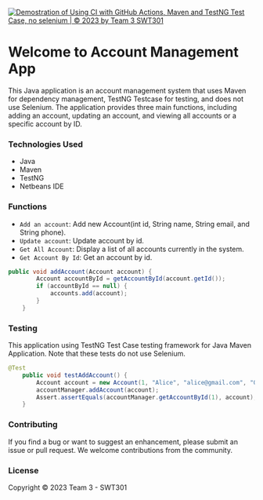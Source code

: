 [![Demostration of Using CI with GitHub Actions, Maven and TestNG Test Case, no selenium  | © 2023 by Team 3 SWT301](https://github.com/maotou-spy/account-management-app/actions/workflows/account-management-app-ci.yml/badge.svg)](https://github.com/maotou-spy/account-management-app/actions/workflows/account-management-app-ci.yml)

# Welcome to Account Management App

This Java application is an account management system that uses Maven for dependency management, TestNG Testcase for testing, and does not use Selenium. The application provides three main functions, including adding an account, updating an account, and viewing all accounts or a specific account by ID.

### Technologies Used

* Java
* Maven
* TestNG
* Netbeans IDE

### Functions

* `Add an account`: Add new Account(int id, String name, String email, and String phone).
* `Update account`: Update account by id.
* `Get All Account`: Display a list of all accounts currently in the system.
* `Get Account By Id`: Get an account by id.

```java addAccount(Account account)
public void addAccount(Account account) {
        Account accountById = getAccountById(account.getId());
        if (accountById == null) {
            accounts.add(account);
        }
    }
```

### Testing

This application using TestNG Test Case testing framework for Java Maven Application. Note that these tests do not use Selenium.

```java testAddAccount()
@Test
    public void testAddAccount() {
        Account account = new Account(1, "Alice", "alice@gmail.com", "012345678");
        accountManager.addAccount(account);
        Assert.assertEquals(accountManager.getAccountById(1), account);
    }
```

### Contributing

If you find a bug or want to suggest an enhancement, please submit an issue or pull request. We welcome contributions from the community.

### License

Copyright © 2023 Team 3 - SWT301
